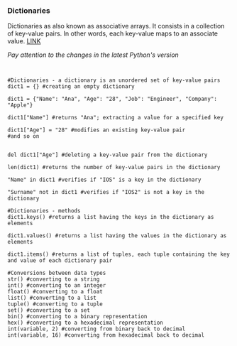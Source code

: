 ### Dictionaries

Dictionaries as also known as associative arrays. It consists in a collection of key-value pairs. In other words, each key-value maps to an associate value. [LINK](https://docs.python.org/3/whatsnew/3.7.html)

*Pay attention to the changes in the latest Python's version*

<pre><code>

#Dictionaries - a dictionary is an unordered set of key-value pairs
dict1 = {} #creating an empty dictionary
 
dict1 = {"Name": "Ana", "Age": "28", "Job": "Engineer", "Company": "Apple"}
 
dict1["Name"] #returns "Ana"; extracting a value for a specified key
 
dict1["Age"] = "28" #modifies an existing key-value pair
#and so on
 
 
del dict1["Age"] #deleting a key-value pair from the dictionary
 
len(dict1) #returns the number of key-value pairs in the dictionary
 
"Name" in dict1 #verifies if "IOS" is a key in the dictionary
 
"Surname" not in dict1 #verifies if "IOS2" is not a key in the dictionary
 
#Dictionaries - methods
dict1.keys() #returns a list having the keys in the dictionary as elements
 
dict1.values() #returns a list having the values in the dictionary as elements
 
dict1.items() #returns a list of tuples, each tuple containing the key and value of each dictionary pair
 
#Conversions between data types
str() #converting to a string
int() #converting to an integer
float() #converting to a float
list() #converting to a list
tuple() #converting to a tuple
set() #converting to a set
bin() #converting to a binary representation
hex() #converting to a hexadecimal representation
int(variable, 2) #converting from binary back to decimal
int(variable, 16) #converting from hexadecimal back to decimal

</pre></code>
